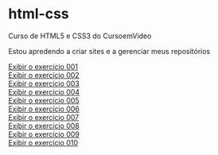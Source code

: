 # html-css

Curso de HTML5 e CSS3 do CursoemVideo

Estou apredendo a criar sites e a gerenciar meus repositórios

<a href='https://guilhermemoraes1.github.io/html-css/exercicios/ex001/'>Exibir o exercício 001<a><br>
<a href='https://guilhermemoraes1.github.io/html-css/exercicios/ex002/'>Exibir o exercício 002<a><br>
<a href='https://guilhermemoraes1.github.io/html-css/exercicios/ex003/'>Exibir o exercício 003<a><br>
<a href='https://guilhermemoraes1.github.io/html-css/exercicios/ex004/'>Exibir o exercício 004<a><br>
<a href='https://guilhermemoraes1.github.io/html-css/exercicios/ex005/'>Exibir o exercício 005<a><br>
<a href='https://guilhermemoraes1.github.io/html-css/exercicios/ex006/'>Exibir o exercício 006<a><br>
<a href='https://guilhermemoraes1.github.io/html-css/exercicios/ex007/'>Exibir o exercício 007<a><br>
<a href='https://guilhermemoraes1.github.io/html-css/exercicios/ex008/'>Exibir o exercício 008<a><br>
<a href='https://guilhermemoraes1.github.io/html-css/exercicios/ex009/'>Exibir o exercício 009<a><br>
<a href='https://guilhermemoraes1.github.io/html-css/exercicios/ex010/'>Exibir o exercício 010<a>